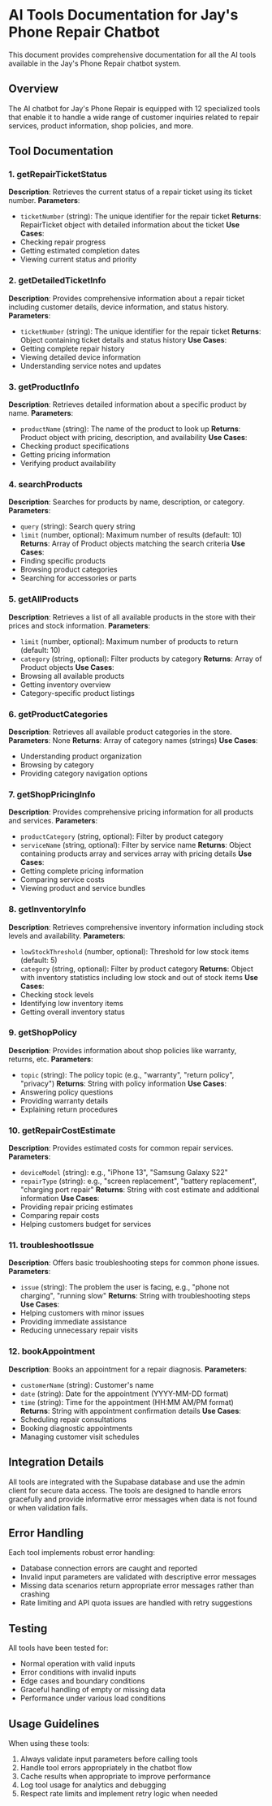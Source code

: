 # AI Tools Documentation for Jay's Phone Repair Chatbot

This document provides comprehensive documentation for all the AI tools available in the Jay's Phone Repair chatbot system.

## Overview

The AI chatbot for Jay's Phone Repair is equipped with 12 specialized tools that enable it to handle a wide range of customer inquiries related to repair services, product information, shop policies, and more.

## Tool Documentation

### 1. getRepairTicketStatus
**Description**: Retrieves the current status of a repair ticket using its ticket number.
**Parameters**: 
- `ticketNumber` (string): The unique identifier for the repair ticket
**Returns**: RepairTicket object with detailed information about the ticket
**Use Cases**: 
- Checking repair progress
- Getting estimated completion dates
- Viewing current status and priority

### 2. getDetailedTicketInfo
**Description**: Provides comprehensive information about a repair ticket including customer details, device information, and status history.
**Parameters**: 
- `ticketNumber` (string): The unique identifier for the repair ticket
**Returns**: Object containing ticket details and status history
**Use Cases**: 
- Getting complete repair history
- Viewing detailed device information
- Understanding service notes and updates

### 3. getProductInfo
**Description**: Retrieves detailed information about a specific product by name.
**Parameters**: 
- `productName` (string): The name of the product to look up
**Returns**: Product object with pricing, description, and availability
**Use Cases**: 
- Checking product specifications
- Getting pricing information
- Verifying product availability

### 4. searchProducts
**Description**: Searches for products by name, description, or category.
**Parameters**: 
- `query` (string): Search query string
- `limit` (number, optional): Maximum number of results (default: 10)
**Returns**: Array of Product objects matching the search criteria
**Use Cases**: 
- Finding specific products
- Browsing product categories
- Searching for accessories or parts

### 5. getAllProducts
**Description**: Retrieves a list of all available products in the store with their prices and stock information.
**Parameters**: 
- `limit` (number, optional): Maximum number of products to return (default: 10)
- `category` (string, optional): Filter products by category
**Returns**: Array of Product objects
**Use Cases**: 
- Browsing all available products
- Getting inventory overview
- Category-specific product listings

### 6. getProductCategories
**Description**: Retrieves all available product categories in the store.
**Parameters**: None
**Returns**: Array of category names (strings)
**Use Cases**: 
- Understanding product organization
- Browsing by category
- Providing category navigation options

### 7. getShopPricingInfo
**Description**: Provides comprehensive pricing information for all products and services.
**Parameters**: 
- `productCategory` (string, optional): Filter by product category
- `serviceName` (string, optional): Filter by service name
**Returns**: Object containing products array and services array with pricing details
**Use Cases**: 
- Getting complete pricing information
- Comparing service costs
- Viewing product and service bundles

### 8. getInventoryInfo
**Description**: Retrieves comprehensive inventory information including stock levels and availability.
**Parameters**: 
- `lowStockThreshold` (number, optional): Threshold for low stock items (default: 5)
- `category` (string, optional): Filter by product category
**Returns**: Object with inventory statistics including low stock and out of stock items
**Use Cases**: 
- Checking stock levels
- Identifying low inventory items
- Getting overall inventory status

### 9. getShopPolicy
**Description**: Provides information about shop policies like warranty, returns, etc.
**Parameters**: 
- `topic` (string): The policy topic (e.g., "warranty", "return policy", "privacy")
**Returns**: String with policy information
**Use Cases**: 
- Answering policy questions
- Providing warranty details
- Explaining return procedures

### 10. getRepairCostEstimate
**Description**: Provides estimated costs for common repair services.
**Parameters**: 
- `deviceModel` (string): e.g., "iPhone 13", "Samsung Galaxy S22"
- `repairType` (string): e.g., "screen replacement", "battery replacement", "charging port repair"
**Returns**: String with cost estimate and additional information
**Use Cases**: 
- Providing repair pricing estimates
- Comparing repair costs
- Helping customers budget for services

### 11. troubleshootIssue
**Description**: Offers basic troubleshooting steps for common phone issues.
**Parameters**: 
- `issue` (string): The problem the user is facing, e.g., "phone not charging", "running slow"
**Returns**: String with troubleshooting steps
**Use Cases**: 
- Helping customers with minor issues
- Providing immediate assistance
- Reducing unnecessary repair visits

### 12. bookAppointment
**Description**: Books an appointment for a repair diagnosis.
**Parameters**: 
- `customerName` (string): Customer's name
- `date` (string): Date for the appointment (YYYY-MM-DD format)
- `time` (string): Time for the appointment (HH:MM AM/PM format)
**Returns**: String with appointment confirmation details
**Use Cases**: 
- Scheduling repair consultations
- Booking diagnostic appointments
- Managing customer visit schedules

## Integration Details

All tools are integrated with the Supabase database and use the admin client for secure data access. The tools are designed to handle errors gracefully and provide informative error messages when data is not found or when validation fails.

## Error Handling

Each tool implements robust error handling:
- Database connection errors are caught and reported
- Invalid input parameters are validated with descriptive error messages
- Missing data scenarios return appropriate error messages rather than crashing
- Rate limiting and API quota issues are handled with retry suggestions

## Testing

All tools have been tested for:
- Normal operation with valid inputs
- Error conditions with invalid inputs
- Edge cases and boundary conditions
- Graceful handling of empty or missing data
- Performance under various load conditions

## Usage Guidelines

When using these tools:
1. Always validate input parameters before calling tools
2. Handle tool errors appropriately in the chatbot flow
3. Cache results when appropriate to improve performance
4. Log tool usage for analytics and debugging
5. Respect rate limits and implement retry logic when needed